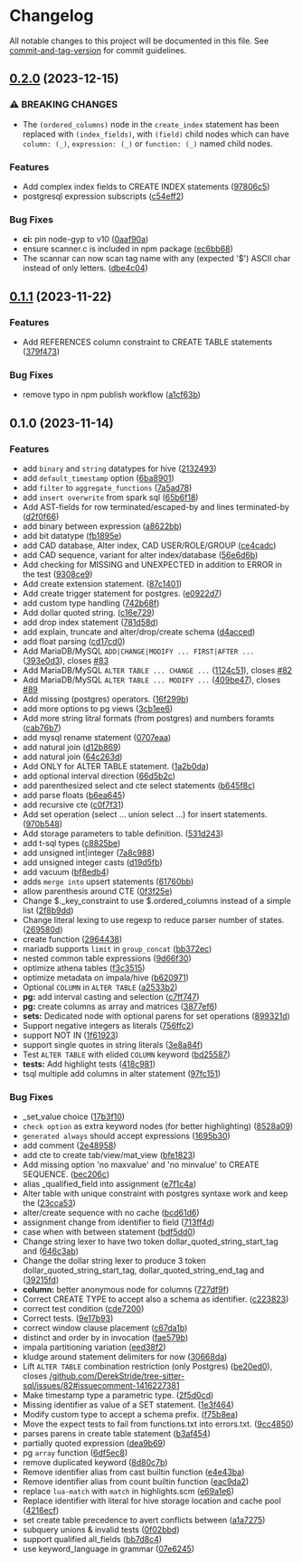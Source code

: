 # Changelog

All notable changes to this project will be documented in this file. See [commit-and-tag-version](https://github.com/absolute-version/commit-and-tag-version) for commit guidelines.

## [0.2.0](https://github.com/derekstride/tree-sitter-sql/compare/v0.1.1...v0.2.0) (2023-12-15)


### ⚠ BREAKING CHANGES

* The `(ordered_columns)` node in the `create_index`
statement has been replaced with `(index_fields)`, with `(field)` child
nodes which can have `column: (_)`, `expression: (_)` or `function:
(_)` named child nodes.

### Features

* Add complex index fields to CREATE INDEX statements ([97806c5](https://github.com/derekstride/tree-sitter-sql/commit/97806c5474f330260a6ae41c7614264a56bfddd1))
* postgresql expression subscripts ([c54eff2](https://github.com/derekstride/tree-sitter-sql/commit/c54eff259d5ec577593b46f67646188836c48d1e))


### Bug Fixes

* **ci:** pin node-gyp to v10 ([0aaf90a](https://github.com/derekstride/tree-sitter-sql/commit/0aaf90a094a8c98efab920fb170dc8300c194e39))
* ensure scanner.c is included in npm package ([ec6bb68](https://github.com/derekstride/tree-sitter-sql/commit/ec6bb68ecb1478211bf6864e161464572c9cf59e))
* The scannar can now scan tag name with any (expected '$') ASCII char instead of only letters. ([dbe4c04](https://github.com/derekstride/tree-sitter-sql/commit/dbe4c04cd5fd78216ffc992658663ff2bf7d2471))

## [0.1.1](https://github.com/derekstride/tree-sitter-sql/compare/v0.1.0...v0.1.1) (2023-11-22)


### Features

* Add REFERENCES column constraint to CREATE TABLE statements ([379f473](https://github.com/derekstride/tree-sitter-sql/commit/379f473698aaef8485b4fa56f316752353d565a8))


### Bug Fixes

* remove typo in npm publish workflow ([a1cf63b](https://github.com/derekstride/tree-sitter-sql/commit/a1cf63b4c919770eebe13e357f231f4279022631))

## 0.1.0 (2023-11-14)


### Features

* add `binary` and `string` datatypes for hive ([2132493](https://github.com/derekstride/tree-sitter-sql/commit/21324932c60c9abde47ee36a799b0d2b4da91fdb))
* add `default_timestamp` option ([6ba8901](https://github.com/derekstride/tree-sitter-sql/commit/6ba8901c3874cca64f66402e281503b8b4b457e2))
* add `filter` to `aggregate_functions` ([7a5ad78](https://github.com/derekstride/tree-sitter-sql/commit/7a5ad785b42dd459eb0deb599396118f0e1f14bb))
* add `insert overwrite` from spark sql ([65b6f18](https://github.com/derekstride/tree-sitter-sql/commit/65b6f1821ba81c5c9f84be236b659291580e92c4))
* Add AST-fields for row terminated/escaped-by and lines terminated-by ([d2f0f66](https://github.com/derekstride/tree-sitter-sql/commit/d2f0f6695fffa4ec1c81fc2060eddf83161f9ee3))
* add binary between expression ([a8622bb](https://github.com/derekstride/tree-sitter-sql/commit/a8622bbf8d5319eadaa7f760c5c3ad34c6efe392))
* add bit datatype ([fb1895e](https://github.com/derekstride/tree-sitter-sql/commit/fb1895ecfe76ff01a805af2c1119c9ae828e41b0))
* add CAD database, Alter index, CAD USER/ROLE/GROUP ([ce4cadc](https://github.com/derekstride/tree-sitter-sql/commit/ce4cadc9692e8bd5a178fb0b83f61742bda0572e))
* add CAD sequence, variant for alter index/database ([56e6d6b](https://github.com/derekstride/tree-sitter-sql/commit/56e6d6bd54c5baafcb3ce7eaeaa83234c57bac19))
* Add checking for MISSING and UNEXPECTED in addition to ERROR in the test ([9308ce9](https://github.com/derekstride/tree-sitter-sql/commit/9308ce9e23a07fe18c03ee84994778a8c31b1895))
* Add create extension statement. ([87c1401](https://github.com/derekstride/tree-sitter-sql/commit/87c1401d39f3218a8dd9b716ebd82856279a1912))
* Add create trigger statement for postgres. ([e0922d7](https://github.com/derekstride/tree-sitter-sql/commit/e0922d7a68ed3c6736ccd11edbdeb920cb9f6c1a))
* add custom type handling ([742b68f](https://github.com/derekstride/tree-sitter-sql/commit/742b68f6c99c38e5cd0748fcc0b543f0d9785a42))
* Add dollar quoted string. ([c16e729](https://github.com/derekstride/tree-sitter-sql/commit/c16e72925bf168ae9201d492109c060fdbc02bcb))
* add drop index statement ([781d58d](https://github.com/derekstride/tree-sitter-sql/commit/781d58dc18379712f28aa5fe698c248239ba0be3))
* add explain, truncate and alter/drop/create schema ([d4acced](https://github.com/derekstride/tree-sitter-sql/commit/d4accedfc7585bd85132969df8eaea057059286c))
* add float parsing ([cd17cd0](https://github.com/derekstride/tree-sitter-sql/commit/cd17cd0ada2c53a3d6ad48d5dc1674f90c2bdbe0))
* Add MariaDB/MySQL `ADD|CHANGE|MODIFY ... FIRST|AFTER ...` ([393e0d3](https://github.com/derekstride/tree-sitter-sql/commit/393e0d35aad922a3bf4faa4ceccad2e401f7b2ab)), closes [#83](https://github.com/derekstride/tree-sitter-sql/issues/83)
* Add MariaDB/MySQL `ALTER TABLE ... CHANGE ...` ([1124c51](https://github.com/derekstride/tree-sitter-sql/commit/1124c5151320e6c1107ef7afc7f61b91690f0ebe)), closes [#82](https://github.com/derekstride/tree-sitter-sql/issues/82)
* Add MariaDB/MySQL `ALTER TABLE ... MODIFY ...` ([409be47](https://github.com/derekstride/tree-sitter-sql/commit/409be47ae61daeac205be5448b1b69fb702e4915)), closes [#89](https://github.com/derekstride/tree-sitter-sql/issues/89)
* Add missing (postgres) operators. ([16f299b](https://github.com/derekstride/tree-sitter-sql/commit/16f299b9678110f2b3a893c572bce5db236ec6d5))
* add more options to pg views ([3cb1ee6](https://github.com/derekstride/tree-sitter-sql/commit/3cb1ee6265872cc83c49999333be81cfbf34f3e1))
* Add more string litral formats (from postgres) and numbers foramts ([cab76b7](https://github.com/derekstride/tree-sitter-sql/commit/cab76b7d5797480e734c62a2a0217221dc3ed83b))
* add mysql rename statement ([0707eaa](https://github.com/derekstride/tree-sitter-sql/commit/0707eaa00bcc0f751c82b044752dfae9ca0911f1))
* add natural join ([d12b869](https://github.com/derekstride/tree-sitter-sql/commit/d12b869001ae9ad748616fe472367d2514702cf1))
* add natural join ([64c263d](https://github.com/derekstride/tree-sitter-sql/commit/64c263d1cf23489704ffd5e9c798b2fa675b424b))
* Add ONLY for ALTER TABLE statement. ([1a2b0da](https://github.com/derekstride/tree-sitter-sql/commit/1a2b0da94ee34e1057bee1180f16154b3b6a937b))
* add optional interval direction ([66d5b2c](https://github.com/derekstride/tree-sitter-sql/commit/66d5b2c00612d3c2ef7335a5fb444964b3281113))
* add parenthesized select and cte select statements ([b645f8c](https://github.com/derekstride/tree-sitter-sql/commit/b645f8ca4fed12abaabe6b36df70632f05f45110))
* add parse floats ([b6ea645](https://github.com/derekstride/tree-sitter-sql/commit/b6ea6458bb192862d241ef594208cb47b7577f7c))
* add recursive cte ([c0f7f31](https://github.com/derekstride/tree-sitter-sql/commit/c0f7f31d0412fb07d058a3d0386830c966f7d565))
* Add set operation (select ... union select ...) for insert statements. ([970b548](https://github.com/derekstride/tree-sitter-sql/commit/970b548bfdaa5833782f46d3235fb58d7d53170a))
* Add storage parameters to table definition. ([531d243](https://github.com/derekstride/tree-sitter-sql/commit/531d24333cf3e271a7d3a664804fddf977b0250b))
* add t-sql types ([c8825be](https://github.com/derekstride/tree-sitter-sql/commit/c8825be63436f05afdaa6618436db73c55608a98))
* add unsigned int|integer ([7a8c988](https://github.com/derekstride/tree-sitter-sql/commit/7a8c98877e8e11c9b79de4e8b6eb338ef0d96576))
* add unsigned integer casts ([d19d5fb](https://github.com/derekstride/tree-sitter-sql/commit/d19d5fb8581d5177ffb48014e661d58d67441309))
* add vacuum ([bf8edb4](https://github.com/derekstride/tree-sitter-sql/commit/bf8edb45a75d6660450658a7f7c13080ecbea45b))
* adds `merge into` upsert statements ([61760bb](https://github.com/derekstride/tree-sitter-sql/commit/61760bbd21d1ca3bbdb3aefdfc3d5ca524a7d834))
* allow parenthesis around CTE ([0f3f25e](https://github.com/derekstride/tree-sitter-sql/commit/0f3f25e19492e66bcb77dc02a9466c21000f535a))
* Change $._key_constraint to use $.ordered_columns instead of a simple list ([2f8b9dd](https://github.com/derekstride/tree-sitter-sql/commit/2f8b9dd57cf6d6d85eb547beb5888c0c37e19ff8))
* Change literal lexing to use regexp to reduce parser number of states. ([269580d](https://github.com/derekstride/tree-sitter-sql/commit/269580df94d62d5f8b9af93807ce3732e5f110c2))
* create function ([2964438](https://github.com/derekstride/tree-sitter-sql/commit/296443875ba40e61c5485d4c6759efb79ba094db))
* mariadb supports `limit` in `group_concat` ([bb372ec](https://github.com/derekstride/tree-sitter-sql/commit/bb372ec7f8a71b866b1b117c9e0645f904daf62e))
* nested common table expressions ([9d66f30](https://github.com/derekstride/tree-sitter-sql/commit/9d66f30807f804482485546e36c968751ee72aca))
* optimize athena tables ([f3c3515](https://github.com/derekstride/tree-sitter-sql/commit/f3c3515e044f8384badc43000a44326acbec53a7))
* optimize metadata on impala/hive ([b620971](https://github.com/derekstride/tree-sitter-sql/commit/b620971a9aed83af9a8323cb336f2946d895641c))
* Optional `COLUMN` in `ALTER TABLE` ([a2533b2](https://github.com/derekstride/tree-sitter-sql/commit/a2533b217a40c905abc40371dcc6a1b970f8378c))
* **pg:** add interval casting and selection ([c7ff747](https://github.com/derekstride/tree-sitter-sql/commit/c7ff7470f3ec2cb46bd6e3bcdff4a6b9a81eb2d8))
* **pg:** create columns as array and matrices ([3877ef6](https://github.com/derekstride/tree-sitter-sql/commit/3877ef644fbf177c9f90c290e3a1f7ffcd8a1d5a))
* **sets:** Dedicated node with optional parens for set operations ([899321d](https://github.com/derekstride/tree-sitter-sql/commit/899321db55eef43c8f08c501692effb9e34563ed))
* Support negative integers as literals ([756ffc2](https://github.com/derekstride/tree-sitter-sql/commit/756ffc20c19c2cfb01c52c26938fe10b43d9fd4d))
* support NOT IN ([1f61923](https://github.com/derekstride/tree-sitter-sql/commit/1f61923e42d2fc929f28eb8b9204597fbe9b01a5))
* support single quotes in string literals ([3e8a84f](https://github.com/derekstride/tree-sitter-sql/commit/3e8a84f6bbdbb3880dcda7625c0852f03a772e00))
* Test `ALTER TABLE` with elided `COLUMN` keyword ([bd25587](https://github.com/derekstride/tree-sitter-sql/commit/bd25587ac5f4ea43907d73962545e05a5fcfbdb8))
* **tests:** Add highlight tests ([418c981](https://github.com/derekstride/tree-sitter-sql/commit/418c98179bde94efc6609259c22c66498f172c7c))
* tsql multiple add columns in alter statement ([97fc151](https://github.com/derekstride/tree-sitter-sql/commit/97fc15170af2a829977e23118cdde2bf0b84d76a))


### Bug Fixes

* _set_value choice ([17b3f10](https://github.com/derekstride/tree-sitter-sql/commit/17b3f10857aa142d0366ea4d05021bf94a7dca51))
* `check option` as extra keyword nodes (for better highlighting) ([8528a09](https://github.com/derekstride/tree-sitter-sql/commit/8528a097f5a23232192bed3b14db4309c328f37b))
* `generated always` should accept expressions ([1695b30](https://github.com/derekstride/tree-sitter-sql/commit/1695b3051a4adc2a2604e14d0965db53db0ac09f))
* add comment ([2e48958](https://github.com/derekstride/tree-sitter-sql/commit/2e489587cf007f35f35d5e44bca40f14af6385f4))
* add cte to create tab/view/mat_view ([bfe1823](https://github.com/derekstride/tree-sitter-sql/commit/bfe182325cf7d644a5c56188052a4ff74952c0a1))
* Add missing option 'no maxvalue' and 'no minvalue' to CREATE SEQUENCE. ([bec206c](https://github.com/derekstride/tree-sitter-sql/commit/bec206cb5b5a1f6a429759816ee78da52897d904))
* alias _qualified_field into assignment ([e7f1c4a](https://github.com/derekstride/tree-sitter-sql/commit/e7f1c4aa7ed56e84da76c7097ca00d0e60625a35))
* Alter table with unique constraint with postgres syntaxe work and keep the ([23cca53](https://github.com/derekstride/tree-sitter-sql/commit/23cca5374a0f646fadd5ea064c0627ea4fe9d1d8))
* alter/create sequence with no cache ([bcd61d6](https://github.com/derekstride/tree-sitter-sql/commit/bcd61d6e8c14c7abcd0bfaf5432995e127a9f179))
* assignment change from identifier to field ([713ff4d](https://github.com/derekstride/tree-sitter-sql/commit/713ff4d8635c9b282073bfb23127c87c438523fa))
* case when with between statement ([bdf5dd0](https://github.com/derekstride/tree-sitter-sql/commit/bdf5dd05321f6a27c8201f1181c85199b12d93cf))
* Change string lexer to have two token dollar_quoted_string_start_tag and ([646c3ab](https://github.com/derekstride/tree-sitter-sql/commit/646c3abd1ac0ac3e751019a9fe5b0028ce273b4d))
* Change the dollar string lexer to produce 3 token dollar_quoted_string_start_tag, dollar_quoted_string_end_tag and ([39215fd](https://github.com/derekstride/tree-sitter-sql/commit/39215fd4f253ed6c9ebaee2e2ded537be7e8bc43))
* **column:** better anonymous node for columns ([727df9f](https://github.com/derekstride/tree-sitter-sql/commit/727df9fb73910ca693fd8617046dc4cdf9619409))
* Correct CREATE TYPE to accept also a schema as identifier. ([c223823](https://github.com/derekstride/tree-sitter-sql/commit/c223823ca9a3bf4bb886895e6ce464487e760a9b))
* correct test condition ([cde7200](https://github.com/derekstride/tree-sitter-sql/commit/cde7200e1fc0bbeedc2acd6e5f4a89973083d480))
* Correct tests. ([9e17b93](https://github.com/derekstride/tree-sitter-sql/commit/9e17b932d45460135459b1798c8b138e2c522035))
* correct window clause placement ([c67da1b](https://github.com/derekstride/tree-sitter-sql/commit/c67da1b46e89a8871ddd3d0a0cd3c5d1be217637))
* distinct and order by in invocation ([fae579b](https://github.com/derekstride/tree-sitter-sql/commit/fae579bc42eb5b7e93aa22e6f5ce00ae734c1ba2))
* impala partitioning variation ([eed38f2](https://github.com/derekstride/tree-sitter-sql/commit/eed38f2f0d438f2740255adb4d33bbec51f164d8))
* kludge around statement delimiters for now ([30668da](https://github.com/derekstride/tree-sitter-sql/commit/30668dadce311be867659833fe4d36ccef1a5273))
* Lift `ALTER TABLE` combination restriction (only Postgres) ([be20ed0](https://github.com/derekstride/tree-sitter-sql/commit/be20ed053a6d0a6125e485f4796a488f91df987d)), closes [/github.com/DerekStride/tree-sitter-sql/issues/82#issuecomment-1416227381](https://github.com/derekstride//github.com/DerekStride/tree-sitter-sql/issues/82/issues/issuecomment-1416227381)
* Make timestamp type a parametric type. ([2f5d0cd](https://github.com/derekstride/tree-sitter-sql/commit/2f5d0cd2c304724e2735d0a5c5cbf14055eef67a))
* Missing identifier as value of a SET statement. ([1e3f464](https://github.com/derekstride/tree-sitter-sql/commit/1e3f4643a37a796c3414f64c4c48c2c89032a84a))
* Modify custom type to accept a schema prefix. ([f75b8ea](https://github.com/derekstride/tree-sitter-sql/commit/f75b8eaf97b8a37c406f1c60376b38b95d8e4293))
* Move the expect tests to fail from functions.txt into errors.txt. ([9cc4850](https://github.com/derekstride/tree-sitter-sql/commit/9cc4850a3aa32982ce3ea264386c4a251d22697d))
* parses parens in create table statement ([b3af454](https://github.com/derekstride/tree-sitter-sql/commit/b3af4542f46250f4c14eaa6c8e4bbc0038c3ea8d))
* partially quoted expression ([dea9b69](https://github.com/derekstride/tree-sitter-sql/commit/dea9b69483e75f6a717474927f7ec1d13cc99caf))
* pg `array` function ([6df5ec8](https://github.com/derekstride/tree-sitter-sql/commit/6df5ec8cd67d30864b9649a97cfdef97b327d263))
* remove duplicated keyword ([8d80c7b](https://github.com/derekstride/tree-sitter-sql/commit/8d80c7bec363777f3e1e917b3d100ca264e13ff7))
* Remove identifier alias from cast builtin function ([e4e43ba](https://github.com/derekstride/tree-sitter-sql/commit/e4e43ba742a2ee88cbb24dbf305a7daadd583873))
* Remove identifier alias from count builtin function ([eac9da2](https://github.com/derekstride/tree-sitter-sql/commit/eac9da216bff9a377738637649ea2ef32fd021bb))
* replace `lua-match` with `match` in highlights.scm ([e69a1e6](https://github.com/derekstride/tree-sitter-sql/commit/e69a1e6c47baeb83b58a564160c310506f59cfc4))
* Replace identifier with literal for hive storage location and cache pool ([4216ecf](https://github.com/derekstride/tree-sitter-sql/commit/4216ecf07b4350b2068c5a418cf6c9b790f4ecf9))
* set create table precedence to avert conflicts between ([a1a7275](https://github.com/derekstride/tree-sitter-sql/commit/a1a72754ecfbe858ddfef4b3611da714efbcd33a))
* subquery unions & invalid tests ([0f02bbd](https://github.com/derekstride/tree-sitter-sql/commit/0f02bbdef30c0ec6e2227ee5a546f62d4abb1207))
* support qualified all_fields ([bb7d8c4](https://github.com/derekstride/tree-sitter-sql/commit/bb7d8c48206d4d16a2b57b14fc1a2c20182ca825))
* use keyword_language in grammar ([07e6245](https://github.com/derekstride/tree-sitter-sql/commit/07e6245be1c0fd77dfef4936401bf32baf144249))

